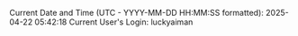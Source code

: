 Current Date and Time (UTC - YYYY-MM-DD HH:MM:SS formatted): 2025-04-22 05:42:18
Current User's Login: luckyaiman
